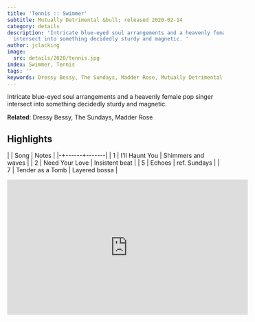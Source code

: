 ```yaml
---
title: 'Tennis :: Swimmer'
subtitle: Mutually Detrimental &bull; released 2020-02-14
category: details
description: 'Intricate blue-eyed soul arrangements and a heavenly female pop singer
  intersect into something decidedly sturdy and magnetic. '
author: jclacking
image:
  src: details/2020/tennis.jpg
index: Swimmer, Tennis
tags: ''
keywords: Dressy Bessy, The Sundays, Madder Rose, Mutually Detrimental
---
```

Intricate blue-eyed soul arrangements and a heavenly female pop singer intersect into something decidedly sturdy and magnetic. <!--more-->

**Related**: Dressy Bessy, The Sundays, Madder Rose

## Highlights

| | Song | Notes |
|-+------+-------|
| 1 | I'll Haunt You | Shimmers and waves |
| 2 | Need Your Love | Insistent beat |
| 5 | Echoes | ref. Sundays |
| 7 | Tender as a Tomb | Layered bossa |

<div class="tlo-detail-video"><iframe width="560" height="315" src="https://www.youtube.com/embed/Z6kNQEzQJpA" frameborder="0" allow="autoplay; encrypted-media" allowfullscreen></iframe></div>

